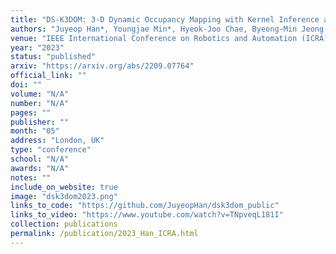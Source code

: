 ```yaml
---
title: "DS-K3DOM: 3-D Dynamic Occupancy Mapping with Kernel Inference and Dempster-Shafer Evidential Theory"
authors: "Juyeop Han*, Youngjae Min*, Hyeok-Joo Chae, Byeong-Min Jeong and Han-Lim Choi (*equal contributions)"
venue: "IEEE International Conference on Robotics and Automation (ICRA)"
year: "2023"
status: "published"
arxiv: "https://arxiv.org/abs/2209.07764"
official_link: ""
doi: ""
volume: "N/A"
number: "N/A"
pages: ""
publisher: ""
month: "05"
address: "London, UK"
type: "conference"
school: "N/A"
awards: "N/A"
notes: ""
include_on_website: true
image: "dsk3dom2023.png"
links_to_code: "https://github.com/JuyeopHan/dsk3dom_public"
links_to_video: "https://www.youtube.com/watch?v=TNpveqL181I"
collection: publications
permalink: /publication/2023_Han_ICRA.html
---
```

